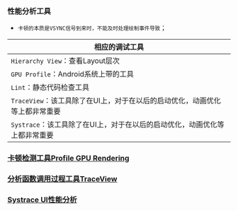 ### 性能分析工具
+ `卡顿的本质是VSYNC信号到来时，不能及时处理绘制事件导致`；

|相应的调试工具|
|------|
|`Hierarchy View`：查看Layout层次|
|`GPU Profile`：Android系统上带的工具|
|`Lint`：静态代码检查工具|
|`TraceView`：该工具除了在UI上，对于在以后的启动优化，动画优化等上都非常重要|
|`Systrace`：该工具除了在UI上，对于在以后的启动优化，动画优化等上都非常重要|

### [卡顿检测工具Profile GPU Rendering](https://github.com/ningbaoqi/PerformanceOptimization/blob/master/README-xingneng1.md)
### [分析函数调用过程工具TraceView](https://github.com/ningbaoqi/PerformanceOptimization/blob/master/README-xingneng2.md)
### [Systrace UI性能分析](https://github.com/ningbaoqi/PerformanceOptimization/blob/master/README-Systrace.md)
